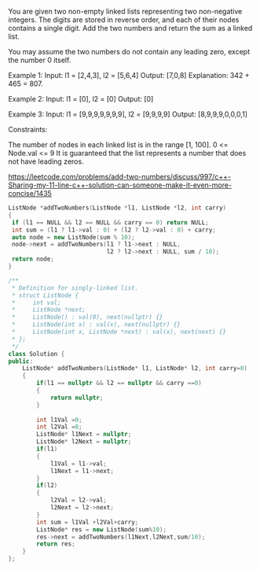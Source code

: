 You are given two non-empty linked lists representing two non-negative integers. The digits are stored in reverse order, and each of their nodes contains a single digit. Add the two numbers and return the sum as a linked list.

You may assume the two numbers do not contain any leading zero, except the number 0 itself.

Example 1:
Input: l1 = [2,4,3], l2 = [5,6,4]
Output: [7,0,8]
Explanation: 342 + 465 = 807.

Example 2:
Input: l1 = [0], l2 = [0]
Output: [0]

Example 3:
Input: l1 = [9,9,9,9,9,9,9], l2 = [9,9,9,9]
Output: [8,9,9,9,0,0,0,1]
 

Constraints:

The number of nodes in each linked list is in the range [1, 100].
0 <= Node.val <= 9
It is guaranteed that the list represents a number that does not have leading zeros.


https://leetcode.com/problems/add-two-numbers/discuss/997/c++-Sharing-my-11-line-c++-solution-can-someone-make-it-even-more-concise/1435
 
 ```c++
ListNode *addTwoNumbers(ListNode *l1, ListNode *l2, int carry)
{
  if (l1 == NULL && l2 == NULL && carry == 0) return NULL;
  int sum = (l1 ? l1->val : 0) + (l2 ? l2->val : 0) + carry;
  auto node = new ListNode(sum % 10);
  node->next = addTwoNumbers(l1 ? l1->next : NULL,
                             l2 ? l2->next : NULL, sum / 10);
  return node;
}
```

``` c++
/**
 * Definition for singly-linked list.
 * struct ListNode {
 *     int val;
 *     ListNode *next;
 *     ListNode() : val(0), next(nullptr) {}
 *     ListNode(int x) : val(x), next(nullptr) {}
 *     ListNode(int x, ListNode *next) : val(x), next(next) {}
 * };
 */
class Solution {
public:
    ListNode* addTwoNumbers(ListNode* l1, ListNode* l2, int carry=0) 
    {
        if(l1 == nullptr && l2 == nullptr && carry ==0)
        {
            return nullptr;
        }
        
        int l1Val =0;
        int l2Val =0;
        ListNode* l1Next = nullptr;
        ListNode* l2Next = nullptr;
        if(l1)
        {
            l1Val = l1->val;
            l1Next = l1->next;
        }
        if(l2)
        {
            l2Val = l2->val;
            l2Next = l2->next;
        }
        int sum = l1Val +l2Val+carry;
        ListNode* res = new ListNode(sum%10);
        res->next = addTwoNumbers(l1Next,l2Next,sum/10);
        return res;
    }
};
```
